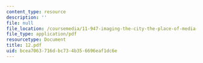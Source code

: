```yaml
---
content_type: resource
description: ''
file: null
file_location: /coursemedia/11-947-imaging-the-city-the-place-of-media-in-city-design-and-development-fall-1998/bcea7063716dbc734b356696eaf1dc6e_12.pdf
file_type: application/pdf
resourcetype: Document
title: 12.pdf
uid: bcea7063-716d-bc73-4b35-6696eaf1dc6e
---
```

